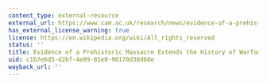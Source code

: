 ```yaml
---
content_type: external-resource
external_url: https://www.cam.ac.uk/research/news/evidence-of-a-prehistoric-massacre-extends-the-history-of-warfare
has_external_license_warning: true
license: https://en.wikipedia.org/wiki/All_rights_reserved
status: ''
title: Evidence of a Prehistoric Massacre Extends the History of Warfare
uid: c1b7e6d5-d2bf-4e09-81e0-90170d38d68e
wayback_url: ''
---
```

